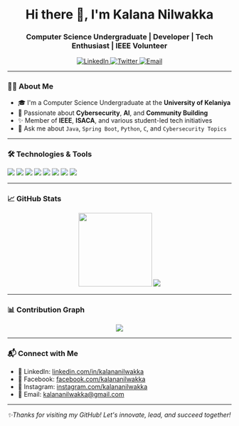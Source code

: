 <h1 align="center">Hi there 👋, I'm Kalana Nilwakka</h1>
<h3 align="center">Computer Science Undergraduate | Developer | Tech Enthusiast | IEEE Volunteer</h3>

<p align="center">
  <a href="https://www.linkedin.com/in/kalananilwakka/" target="_blank">
    <img alt="LinkedIn" src="https://img.shields.io/badge/LinkedIn-blue?logo=linkedin&style=for-the-badge">
  </a>
  <a href="https://twitter.com/kalananilwakka" target="_blank">
    <img alt="Twitter" src="https://img.shields.io/badge/Twitter-black?logo=twitter&style=for-the-badge">
  </a>
  <a href="mailto:kalananilwakka@gmail.com">
    <img alt="Email" src="https://img.shields.io/badge/Gmail-red?logo=gmail&style=for-the-badge">
  </a>
</p>

---

### 🙋‍♂️ About Me

- 🎓 I'm a Computer Science Undergraduate at the **University of Kelaniya**  
- 🧠 Passionate about **Cybersecurity**, **AI**, and **Community Building**
- ✨ Member of **IEEE**, **ISACA**, and various student-led tech initiatives
- 💬 Ask me about `Java`, `Spring Boot`, `Python`, `C`, and `Cybersecurity Topics`

---

### 🛠️ Technologies & Tools

<p>
  <img src="https://img.shields.io/badge/Java-orange?logo=java&logoColor=white&style=flat"/>
  <img src="https://img.shields.io/badge/SpringBoot-6DB33F?logo=springboot&logoColor=white&style=flat"/>
  <img src="https://img.shields.io/badge/Python-3776AB?logo=python&logoColor=white&style=flat"/>
  <img src="https://img.shields.io/badge/HTML5-E34F26?logo=html5&logoColor=white&style=flat"/>
  <img src="https://img.shields.io/badge/C-00599C?logo=c&logoColor=white&style=flat"/>
  <img src="https://img.shields.io/badge/MySQL-4479A1?logo=mysql&logoColor=white&style=flat"/>
  <img src="https://img.shields.io/badge/Git-F05032?logo=git&logoColor=white&style=flat"/>
  <img src="https://img.shields.io/badge/Linux-FCC624?logo=linux&logoColor=black&style=flat"/>
</p>

---

### 📈 GitHub Stats

<p align="center">
  <img src="https://github-readme-stats.vercel.app/api?username=kalana-nilwakka&show_icons=true&theme=radical" height="165" />
  <img src="https://github-readme-stats.vercel.app/api/top-langs/?username=kalana-nilwakka&layout=compact&theme=radical" />
</p>

---

### 📊 Contribution Graph

<p align="center">
  <img src="https://github-readme-activity-graph.cyclic.app/graph?username=kalana-nilwakka&theme=react-dark&area=true&hide_border=true" />
</p>

---

### 📬 Connect with Me

- 💼 LinkedIn: [linkedin.com/in/kalananilwakka](https://linkedin.com/in/kalananilwakka)
- 📘 Facebook: [facebook.com/kalananilwakka](https://www.facebook.com/kalana.nilwakka)
- 📸 Instagram: [instagram.com/kalananilwakka](https://www.instagram.com/k._d__)
- 📧 Email: [kalananilwakka@gmail.com](mailto:kalanad0507@gmail.com)

---

_✨Thanks for visiting my GitHub! Let's innovate, lead, and succeed together!_
